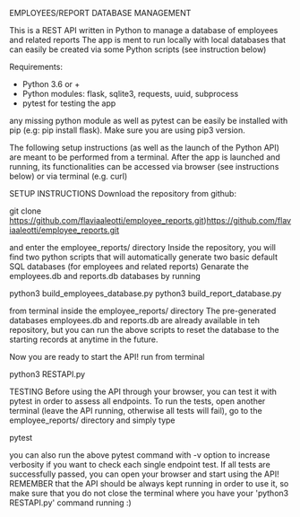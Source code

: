 EMPLOYEES/REPORT DATABASE MANAGEMENT

This is a REST API written in Python to manage a database of employees and related reports
The app is ment to run locally with local databases that can easily be created via some Python scripts (see instruction below)

Requirements:
- Python 3.6 or + 
- Python modules: flask, sqlite3, requests, uuid, subprocess
- pytest for testing the app

any missing python module as well as pytest can be easily be installed with pip (e.g: pip install flask). Make sure you are using pip3 version.

The following setup instructions (as well as the launch of the Python API) are meant to be performed from a terminal.
After the app is launched and running, its functionalities can be accessed via browser (see instructions below) or via terminal (e.g. curl)

SETUP INSTRUCTIONS
Download the repository from github:

git clone https://github.com/flaviaaleotti/employee_reports.git)https://github.com/flaviaaleotti/employee_reports.git

and enter the employee_reports/ directory
Inside the repository, you will find two python scripts that will automatically generate two basic default SQL databases (for employees and related reports)
Genarate the employees.db and reports.db databases by running

python3 build_employees_database.py
python3 build_report_database.py

from terminal inside the employee_reports/ directory
The pre-generated databases employees.db and reports.db are already available in teh repository, but you can run the above scripts to reset the database to the starting records at anytime in the future.

Now you are ready to start the API! run from terminal

python3 RESTAPI.py

TESTING
Before using the API through your browser, you can test it with pytest in order to assess all endpoints.
To run the tests, open another terminal (leave the API running, otherwise all tests will fail), go to the employee_reports/ directory and simply type

pytest

you can also run the above pytest command  with -v option to increase verbosity if you want to check each single endpoint test.
If all tests are successfully passed, you can open your browser and start using the API!
REMEMBER that the API should be always kept running in order to use it, so make sure that you do not close the terminal where you have your 'python3 RESTAPI.py' command running :)





